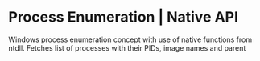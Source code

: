 # Process Enumeration | Native API
Windows process enumeration concept with use of native functions from ntdll.
Fetches list of processes with their PIDs, image names and parent

